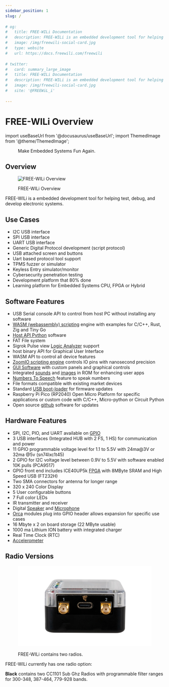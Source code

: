 ```yaml
---
sidebar_position: 1
slug: /

# og:
#   title: FREE-WILi Documentation
#   description: FREE-WILi is an embedded development tool for helping test, debug, and develop electronic systems.
#   image: /img/freewili-social-card.jpg
#   type: website
#   url: https://docs.freewili.com/freewili

# twitter:
#   card: summary_large_image
#   title: FREE-WILi Documentation
#   description: FREE-WILi is an embedded development tool for helping test, debug, and develop electronic systems.
#   image: /img/freewili-social-card.jpg
#   site: '@FREEWiL_i'

---
```


# FREE-WILi Overview

import useBaseUrl from '@docusaurus/useBaseUrl';
import ThemedImage from '@theme/ThemedImage';

<!-- <div class="text--center">

<figure>

![FREE-WILi Overview](./assets/freewili-overview.jpg "FREE-WILi Overview")
<figcaption>Make Embedded Systems Fun Again.</figcaption>
</figure>
</div> -->



<div class="text--center">

<figure>
  <ThemedImage
    alt="FREE-WILi Overview"
    sources={{
      light: useBaseUrl('./img/freewili-overview-light.jpg'),
      dark: useBaseUrl('./img/freewili-overview.jpg'),
    }}
  />
  <figcaption>Make Embedded Systems Fun Again.</figcaption>
</figure>
</div>

## Overview

<div class="text--center">

<figure>

![FREE-WILi Overview](./assets/Free_WiLi_Overview.png "FREE-WILi Overview")
<figcaption>FREE-WILi Overview</figcaption>
</figure>
</div>

FREE-WILi is a embedded development tool for helping test, debug, and develop electronic systems.

## Use Cases

- I2C USB interface
- SPI USB interface
- UART USB interface
- Generic Digital Protocol development (script protocol)
- USB attached screen and buttons <!-- - Uart based protocol tool support (cxpi, sent, flexwire) -->
- Uart based protocol tool support
- TPMS fuzzer or simulator
- Keyless Entry simulator/monitor
- Cybersecurity penetration testing
- Development platform that 80% done
- Learning platform for Embedded Systems CPU, FPGA or Hybrid
<!-- - TI Wireless Battery Management -->
<!-- - Interface for:
  - 6LoWPAN
  - Amazon Sidewalk
  - IEEE 802.15.4
  - MIOTY
  - Proprietary 2.4 GHz
  - Thread
  - Wi-SUN NWP
  - Wireless M-Bus
  - Zigbee -->
<!-- - Learning platform for Embedded Systems -->

## Software Features

- USB Serial console API to control from host PC without installing any software
- [WASM (webassembly) scripting](/io-app/scripting-with-wasm/) engine with examples for C/C++, Rust, Zig and Tiny Go
- [Host API Python](https://github.com/freewili/freewili-python/) software
- FAT File system 
- Sigrok Pulse view [Logic Analyzer](/io-app/logic-analyzer/) support
- host binary API for Graphical User Interface
- WASM API to control all device features
- [ZoomIO scripting engine](/io-app/scripting-with-zoomio/) controls IO pins with nanosecond precision
- [GUI Software](/gui-screen-buttons-and-lights/) with custom panels and graphical controls
- Integrated [sounds](/gui-screen-buttons-and-lights/making-sounds/) and [images](/gui-screen-buttons-and-lights/displaying-images/) in ROM for enhancing user apps
- [Numbers To Speech](/gui-screen-buttons-and-lights/making-sounds/) feature to speak numbers
- File formats compatible with existing market devices
- Standard [USB boot-loader](/freewili-firmware-update/) for firmware updates
- Raspberry Pi Pico (RP2040) Open Micro Platform for specific applications or custom code with C/C++, Micro-python or Circuit Python
- Open source [github](https://github.com/freewili/) software for updates

## Hardware Features

- SPI, I2C, PIO, and UART available on [GPIO](/gpio/)
- 3 USB interfaces (Integrated HUB with 2 FS, 1 HS) for communication and power
- 11 GPIO programmable voltage level for 1.1 to 5.5V with 24ma@3V or 32ma @5v (sn74lxc1t45)
- 2 GPIO for I2C voltage level between 0.9V to 5.5V with software enabled 10K pulls (PCA9517)
- GPIO front end includes ICE40UP5k [FPGA](/hardware-low-level-details/ice40-fpga/) with 8MByte SRAM and High Speed USB (FT232H)
- Two SMA connectors for antenna for longer range
- 320 x 240 Color Display
- 5 User configurable buttons
- 7 Full color LEDs
- IR transmitter and receiver
- Digital [Speaker](/gui-screen-buttons-and-lights/making-sounds/) and [Microphone](/gui-screen-buttons-and-lights/capturing-audio-from-microphone/) <!-- - Raspberry Pi Pico (RP2040) Open Micro Platform for specific applications or custom code -->
- [Orca](/extending-with-orcas/) modules plug into GPIO header allows expansion for specific use cases <!-- - [IO App](/io-app/) firmware allows exercising all IO, USB Host API and Standalone scripting  --> <!-- - GUI App firmware with Graphical panel and user controls -->
- 16 Mbyte x 2 on board storage (22 MByte usable)
- 1000 ma Lithium ION battery with integrated charger
- Real Time Clock (RTC)
- [Accelerometer](/gui-screen-buttons-and-lights/accelerometer/)

## Radio Versions

<div class="text--center">

<figure>

![Radio Versions](./assets/radio-versions.png "Radio Versions")
<figcaption>FREE-WILi contains two radios.</figcaption>
</figure>
</div>

FREE-WILi currently has one radio option:

<span class="span-black">**Black**</span> contains two CC1101 Sub Ghz Radios with programmable filter ranges for 300-348, 387-464, 779-928 bands.

<!-- <span style={{color:'red'}}>**Red**</span> contains two CC1352P7 MCUs with Sub Ghz Radio and 2.4 Ghz radios with high level support for 6LoWPAN, Amazon Sidewalk, IEEE 802.15.4, MIOTY, Proprietary 2.4 GHz, Thread, Wi-SUN NWP, Wireless M-Bus, Zigbee

<span style={{color:'#a855f7'}}>**Purple**</span> contains two CC2662 MCUs for supporting and testing TI Wireless BMS Applications

<span style={{color:'#3b82f6'}}>**Blue**</span> contains no radio for lower cost applications or applications where radios are not permitted. -->